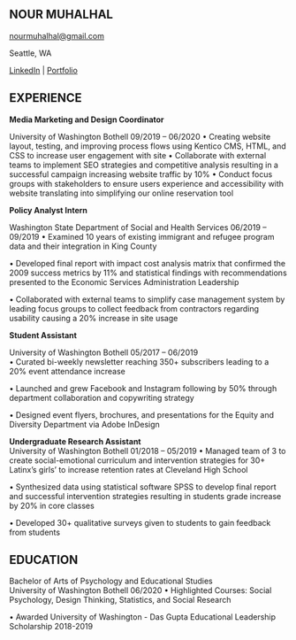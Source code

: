 ## NOUR MUHALHAL

nourmuhalhal@gmail.com

Seattle, WA

[LinkedIn](https://www.linkedin.com/in/nourmuhalhal/) | [Portfolio](https://sites.google.com/view/nourm-portfolio/projects)

## EXPERIENCE

**Media Marketing and Design Coordinator**  

University of Washington Bothell 
09/2019 – 06/2020
•	Creating website layout, testing, and improving process flows using Kentico CMS, HTML, and CSS to increase user engagement with site
•	Collaborate with external teams to implement SEO strategies and competitive analysis resulting in a successful campaign increasing website traffic by 10%
•	Conduct focus groups with stakeholders to ensure users experience and accessibility with website translating into simplifying our online reservation tool

**Policy Analyst Intern**  

Washington State Department of Social and Health Services 
06/2019 – 09/2019 
•	Examined 10 years of existing immigrant and refugee program data and their integration in King County

•	Developed final report with impact cost analysis matrix that confirmed the 2009 success metrics by 11% and statistical findings with recommendations presented to the Economic Services Administration Leadership 

•	Collaborated with external teams to simplify case management system by leading focus groups to collect feedback from contractors regarding usability causing a 20% increase in site usage

**Student Assistant**    

University of Washington Bothell 
05/2017 – 06/2019                                                                                           
•	Curated bi-weekly newsletter reaching 350+ subscribers leading to a 20% event attendance increase

•	Launched and grew Facebook and Instagram following by 50% through department collaboration and copywriting strategy 

•	Designed event flyers, brochures, and presentations for the Equity and Diversity Department via Adobe InDesign

**Undergraduate Research Assistant**                                                                                                                                                                                              
University of Washington Bothell 
01/2018 – 05/2019
•	Managed team of 3 to create social-emotional curriculum and intervention strategies for 30+ Latinx’s girls’ to increase retention rates at Cleveland High School 

•	Synthesized data using statistical software SPSS to develop final report and successful intervention strategies resulting in students grade increase by 20% in core classes

•	Developed 30+ qualitative surveys given to students to gain feedback from students 

## EDUCATION

Bachelor of Arts of Psychology and Educational Studies                                                                                      
University of Washington Bothell 
06/2020 
•	Highlighted Courses: Social Psychology, Design Thinking, Statistics, and Social Research

•	Awarded University of Washington -  Das Gupta Educational Leadership Scholarship 2018-2019
